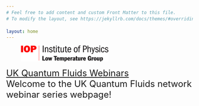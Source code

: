 ```yaml
---
# Feel free to add content and custom Front Matter to this file.
# To modify the layout, see https://jekyllrb.com/docs/themes/#overriding-theme-defaults

layout: home
---
```

<figure>
   <a href="https://www.iop.org/physics-community/special-interest-groups/low-temperature-group#gref">
   <img src="low_temp_group_rgb_.jpg" style="max-width: 236px;"
      alt="IOP Low Temp logo" />
   </a>
 </figure>
  <font size="+2"><a href="https://uk-quantum-fluids-network.github.io/webinars/">UK Quantum Fluids Webinars  </a> </font> 
 <br>
<font size="+2">Welcome to the UK Quantum Fluids network webinar series webpage!</font>
<br>

